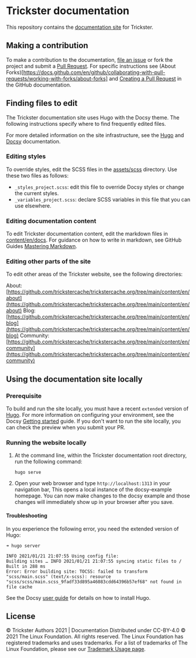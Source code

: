 # Trickster documentation

This repository contains the [documentation site](https://trickstercache.org/) for Trickster.

## Making a contribution

To make a contribution to the documentation, [file an issue](https://github.com/trickstercache/trickstercache.org/issues/new/choose) or fork the project and submit a [Pull Request](https://github.com/trickstercache/trickstercache.org/pulls). For specific instructions see (About Forks)[https://docs.github.com/en/github/collaborating-with-pull-requests/working-with-forks/about-forks] and [Creating a Pull Request](https://docs.github.com/en/github/collaborating-with-pull-requests/proposing-changes-to-your-work-with-pull-requests/creating-a-pull-request) in the GitHub documentation.

## Finding files to edit

The Trickster documentation site uses Hugo with the Docsy theme. The following instructions specify where to find frequently edited files. 

For more detailed information on the site infrastructure, see the [Hugo](https://gohugo.io/documentation/) and [Docsy](https://www.docsy.dev/docs/) documentation.

### Editing styles

To override styles, edit the SCSS files in the [assets/scss](https://github.com/trickstercache/trickstercache.org/tree/main/assets/scss) directory. Use these two files as follows:

- `_styles_project.scss`: edit this file to override Docsy styles or change the current styles.
- `_variables_project.scss`: declare SCSS variables in this file that you can use elsewhere.

### Editing documentation content

To edit Trickster documentation content, edit the markdown files in [content/en/docs](https://github.com/trickstercache/trickstercache.org/tree/main/content/en/docs). For guidance on how to write in markdown, see GitHub Guides [Mastering Markdown](https://guides.github.com/features/mastering-markdown/).

### Editing other parts of the site

To edit other areas of the Trickster website, see the following directories:

About: [https://github.com/trickstercache/trickstercache.org/tree/main/content/en/about](https://github.com/trickstercache/trickstercache.org/tree/main/content/en/about)
Blog: [https://github.com/trickstercache/trickstercache.org/tree/main/content/en/blog](https://github.com/trickstercache/trickstercache.org/tree/main/content/en/blog)
Community: [https://github.com/trickstercache/trickstercache.org/tree/main/content/en/community](https://github.com/trickstercache/trickstercache.org/tree/main/content/en/community)


## Using the documentation site locally 

### Prerequisite

To build and run the site locally, you must have a recent `extended` version of [Hugo](https://gohugo.io).
For more information on configuring your environment, see the Docsy
[Getting started](https://www.docsy.dev/docs/getting-started/#prerequisites-and-installation) guide. If you don't want to run the site locally, you can check the preview when you submit your PR.

### Running the website locally

1. At the command line, within the Trickster documentation root directory, run the following command:

   ```
   hugo serve
   ```

1. Open your web browser and type `http://localhost:1313` in your navigation bar,
   This opens a local instance of the docsy-example homepage. You can now make
   changes to the docsy example and those changes will immediately show up in your
   browser after you save.


#### Troubleshooting

In you experience the following error, you need the extended version of Hugo:

```
➜ hugo server

INFO 2021/01/21 21:07:55 Using config file: 
Building sites … INFO 2021/01/21 21:07:55 syncing static files to /
Built in 288 ms
Error: Error building site: TOCSS: failed to transform "scss/main.scss" (text/x-scss): resource "scss/scss/main.scss_9fadf33d895a46083cdd64396b57ef68" not found in file cache
```

See the Docsy [user guide](https://www.docsy.dev/docs/getting-started/) for details on how to install Hugo.

## License

© Trickster Authors 2021 | Documentation Distributed under CC-BY-4.0
© 2021 The Linux Foundation. All rights reserved. The Linux Foundation has registered trademarks and uses trademarks. For a list of trademarks of The Linux Foundation, please see our [Trademark Usage page](https://www.linuxfoundation.org/trademark-usage).